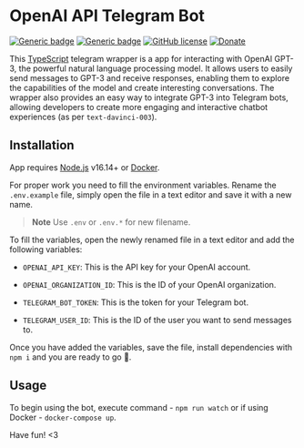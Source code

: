 OpenAI API Telegram Bot
==================

[![Generic badge](https://img.shields.io/badge/node-16.14.0-blue.svg)](https://nodejs.org) [![Generic badge](https://img.shields.io/badge/npm-9.2.0-green.svg)](https://www.npmjs.com/) [![GitHub license](https://img.shields.io/badge/license-MIT-blue.svg)](https://github.com/zzz1ck/openai-api-telegram-bot/blob/main/LICENSE) [![Donate](https://img.shields.io/badge/Donate-Crypto-green.svg)](https://web3.bio/zz1ck.near)

This [TypeScript](https://www.typescriptlang.org/) telegram wrapper is a app for interacting with OpenAI GPT-3, the powerful natural language processing model. It allows users to easily send messages to GPT-3 and receive responses, enabling them to explore the capabilities of the model and create interesting conversations. The wrapper also provides an easy way to integrate GPT-3 into Telegram bots, allowing developers to create more engaging and interactive chatbot experiences (as per `text-davinci-003`).

## Installation

App requires [Node.js](https://nodejs.org/) v16.14+ or [Docker](https://www.docker.com/).

For proper work you need to fill the environment variables. Rename the `.env.example` file, simply open the file in a text editor and save it with a new name.
> **Note**
> Use `.env` or `.env.*` for new filename.

To fill the variables, open the newly renamed file in a text editor and add the following variables:

* `OPENAI_API_KEY`: This is the API key for your OpenAI account.

* `OPENAI_ORGANIZATION_ID`: This is the ID of your OpenAI organization.

* `TELEGRAM_BOT_TOKEN`: This is the token for your Telegram bot.

* `TELEGRAM_USER_ID`: This is the ID of the user you want to send messages to.

Once you have added the variables, save the file, install dependencies with `npm i` and you are ready to go 🥳.

## Usage

To begin using the bot, execute command - `npm run watch` or if using Docker - `docker-compose up`.

Have fun! <3
